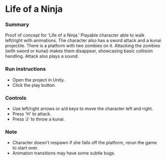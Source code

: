 # Life of a Ninja
### Summary
Proof of concept for 'Life of a Ninja.' Playable character able to walk left/right with animations. The character also has a sword attack and a kunai projectile. There is a platform with two zombies on it. Attacking the zombies (with sword or kunai) makes them disappear, showcasing basic collision handling. Attack also plays a sound.

### Run instructions
* Open the project in Unity.
* Click the play button.

### Controls
* Use left/right arrows or a/d keys to move the character left and right.
* Press 'H' to attack.
* Press 'J' to throw a kunai.

### Note
* Character doesn't respawn if she falls off the platform, rerun the game to start over.
* Animation transitions may have some subtle bugs.
